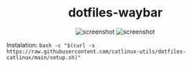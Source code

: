<h1 align="center">dotfiles-waybar</h1>
<p align="center">
  <img src="https://github.com/user-attachments/assets/7d327942-7073-4c06-af9e-08aedbe059af" alt="screenshot" >
  <img src="https://github.com/user-attachments/assets/04a1a631-0444-480d-8da2-2bc5fa1cbba2" alt="screenshot" >
</p>

Instalation: `bash -c "$(curl -s https://raw.githubusercontent.com/catlinux-utils/dotfiles-catlinux/main/setup.sh)"`

